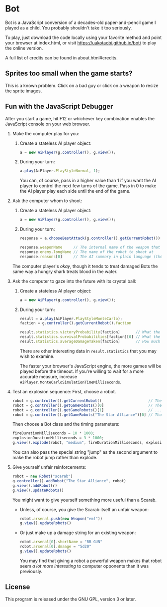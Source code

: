 # Bot

Bot is a JavaScript conversion of a decades-old paper-and-pencil game I played
as a child.  You probably shouldn't take it too seriously.

To play, just download the code locally using your favorite method and point
your browser at index.html, or visit https://uakotaobi.github.io/bot/ to play
the online version.

A full list of credits can be found in about.html#credits.

## Sprites too small when the game starts?

This is a known problem.  Click on a bad guy or click on a weapon to resize
the sprite images.

## Fun with the JavaScript Debugger

After you start a game, hit F12 or whichever key combination enables the
JavaScript console on your web browser.

1. Make the computer play for you:
   1. Create a stateless AI player object:
      ```javascript
      a = new AiPlayer(g.controller(), g.view());
      ```
   2. During your turn:
      ```javascript
      a.play(AiPlayer.PlayStyleNormal, 1);
      ```

      You can, of course, pass in a higher value than 1 if you want the AI player
      to control the next few turns of the game.  Pass in 0 to make the AI
      player play each side until the end of the game.
2. Ask the computer whom to shoot:
   1. Create a stateless AI player object:
      ```javascript
      a = new AiPlayer(g.controller(), g.view());
      ```
   2. During your turn:
      ```javascript
      response = a.chooseBestAttack(g.controller().getCurrentRobot())

      response.weaponName     // The internal name of the weapon that you should fire
      response.enemy.longName // The name of the robot to shoot at
      response.reasons[0]     // The AI summary in plain language (there can be more than one entry)
      ```

   The computer player's _okay_, though it tends to treat damaged Bots the
   same way a hungry shark treats blood in the water.

3. Ask the computer to gaze into the future with its crystal ball:

   1. Create a stateless AI player object:
      ```javascript
      a = new AiPlayer(g.controller(), g.view());
      ```
   2. During your turn:
      ```javascript
      result = a.play(AiPlayer.PlayStyleMonteCarlo);
      faction = g.controller().getCurrentRobot().faction

      result.statistics.victoryProbability[faction]       // What the computer thinks your chances of winning are, between 0 and 1
      result.statistics.survivalProbabilities[faction][0] // What the computer thinks your first robot's chances are of surviving the match
      result.statistics.averageDamageTaken[faction]       // How much damage the computer thinks you'll take (compare to your total hitpoints.)
      ```

      There are other interesting data in `result.statistics` that you may
      wish to examine.

      The faster your browser's JavaScript engine, the more games will be
      played before the timeout.  If you're willing to wait for a more
      accurate measure, increase
      `AiPlayer.MonteCarloSimulationTimeMilliseconds`.

4. Test an explosion sequence:
   First, choose a robot.
   ```javascript
   robot = g.controller().getCurrentRobot()                     // The robot whose turn it currently is
   robot = g.controller().getGameRobots()[0]                    // The current game's first still-living robot
   robot = g.controller().getGameRobots()[1]                    // ...second (and so forth)
   robot = g.controller().getGameRobots("The Star Alliance")[0] // That faction's fastest still-living robot
   ```

   Then choose a Bot class and the timing parameters:
   ```javascript
   fireDurationMilliseconds = 10 * 1000;
   explosionDurationMilliseconds = 3 * 1000;
   g.view().explode(robot, "medium", fireDurationMilliseconds, explosionDurationMilliseconds);
   ```

   You can also pass the special string "jump" as the second argument to make
   the robot jump rather than explode.

5. Give yourself unfair reinforcements:

   ```javascript
   robot = new Robot("scarab")
   g.controller().addRobot("The Star Alliance", robot)
   g.view().addRobot(r)
   g.view().updateRobots()
   ```

   You might want to give yourself something more useful than a Scarab.
   * Unless, of course, you give the Scarab itself an unfair weapon:

     ```javascript
     robot.arsenal.push(new Weapon("emf"))
     g.view().updateRobots()
     ```
   * Or just make up a damage string for an existing weapon:

     ```javascript
     robot.arsenal[0].shortName = "BB GUN"
     robot.arsenal[0].dmaage = "5d20"
     g.view().updateRobots()
     ```

     You may find that giving a robot a powerful weapon makes that robot
     seem _a lot more interesting_ to computer opponents than it was
     previously.

## License

This program is released under the GNU GPL, version 3 or later.
